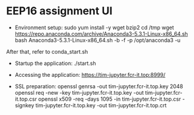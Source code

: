 # EEP16 assignment UI

* Environment setup:
sudo yum install -y wget bzip2
cd /tmp
wget https://repo.anaconda.com/archive/Anaconda3-5.3.1-Linux-x86_64.sh
bash Anaconda3-5.3.1-Linux-x86_64.sh -b -f -p /opt/anaconda3 -u

After that, refer to conda_start.sh

* Startup the application:
./start.sh

* Accessing the application:
https://tim-jupyter.fcr-it.top:8999/

* SSL preparation:
openssl genrsa -out tim-jupyter.fcr-it.top.key 2048
openssl req -new -key tim-jupyter.fcr-it.top.key -out tim-jupyter.fcr-it.top.csr
openssl x509 -req -days 1095 -in tim-jupyter.fcr-it.top.csr -signkey tim-jupyter.fcr-it.top.key -out tim-jupyter.fcr-it.top.crt